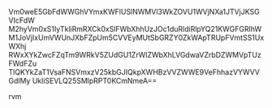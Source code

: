 Vm0weE5GbFdWWGhVYmxKWFlUSlNWMVl3WkZOVU1WVjNXa1JTVjJKSGVIcFdW
M2hyVm0xS1IyTkliRmRXCk0xSlFWbXhhUzJOc1duRldiRlpYQ21KWGFGRlhW
M1JoVjIxUmVWUnJXbFZpUm5CVVEyMUtSbGRZY0ZkWApTRUpFVmtSS1UxWXhj
RWxXYkZwcFZqTm9WRkV5ZUdGU1ZrWlZWbXhLVGdwaVZrbDZWMVpTUzFWdFZu
TlQKYkZaT1VsaFNSVmxzV25kbGJIQkpXWHBzVVZWWE9VeFhhazVYWVVGdlMy
UkliSEVLQ25SMlpRPT0KCmNmeA==

rvm